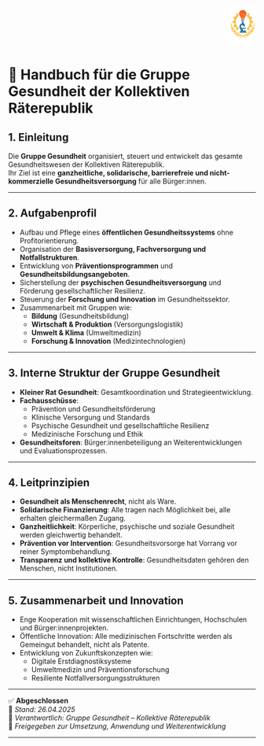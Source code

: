 <p align="right">
  <img src="https://raw.githubusercontent.com/hades-dux/Kollektive-Raeterepublik/main/Meta_und_Systemstruktur/logo_offiziell.png" alt="Logo der Kollektiven Räterepublik" height="80">
</p>

# 🏥 Handbuch für die Gruppe Gesundheit der Kollektiven Räterepublik
<!--
Autor: Fabio Weidner
Version: 1.0
Sektion: Gesundheit
Veröffentlichung: April 2025
-->

## 1. Einleitung

Die **Gruppe Gesundheit** organisiert, steuert und entwickelt das gesamte Gesundheitswesen der Kollektiven Räterepublik.  
Ihr Ziel ist eine **ganzheitliche, solidarische, barrierefreie und nicht-kommerzielle Gesundheitsversorgung** für alle Bürger:innen.

---

## 2. Aufgabenprofil

- Aufbau und Pflege eines **öffentlichen Gesundheitssystems** ohne Profitorientierung.
- Organisation der **Basisversorgung, Fachversorgung und Notfallstrukturen**.
- Entwicklung von **Präventionsprogrammen** und **Gesundheitsbildungsangeboten**.
- Sicherstellung der **psychischen Gesundheitsversorgung** und Förderung gesellschaftlicher Resilienz.
- Steuerung der **Forschung und Innovation** im Gesundheitssektor.
- Zusammenarbeit mit Gruppen wie:
  - **Bildung** (Gesundheitsbildung)
  - **Wirtschaft & Produktion** (Versorgungslogistik)
  - **Umwelt & Klima** (Umweltmedizin)
  - **Forschung & Innovation** (Medizintechnologien)

---

## 3. Interne Struktur der Gruppe Gesundheit

- **Kleiner Rat Gesundheit**: Gesamtkoordination und Strategieentwicklung.
- **Fachausschüsse**:
  - Prävention und Gesundheitsförderung
  - Klinische Versorgung und Standards
  - Psychische Gesundheit und gesellschaftliche Resilienz
  - Medizinische Forschung und Ethik
- **Gesundheitsforen**: Bürger:innenbeteiligung an Weiterentwicklungen und Evaluationsprozessen.

---

## 4. Leitprinzipien

- **Gesundheit als Menschenrecht**, nicht als Ware.
- **Solidarische Finanzierung**: Alle tragen nach Möglichkeit bei, alle erhalten gleichermaßen Zugang.
- **Ganzheitlichkeit**: Körperliche, psychische und soziale Gesundheit werden gleichwertig behandelt.
- **Prävention vor Intervention**: Gesundheitsvorsorge hat Vorrang vor reiner Symptombehandlung.
- **Transparenz und kollektive Kontrolle**: Gesundheitsdaten gehören den Menschen, nicht Institutionen.

---

## 5. Zusammenarbeit und Innovation

- Enge Kooperation mit wissenschaftlichen Einrichtungen, Hochschulen und Bürger:innenprojekten.
- Öffentliche Innovation: Alle medizinischen Fortschritte werden als Gemeingut behandelt, nicht als Patente.
- Entwicklung von Zukunftskonzepten wie:
  - Digitale Erstdiagnostiksysteme
  - Umweltmedizin und Präventionsforschung
  - Resiliente Notfallversorgungsstrukturen

---

✅ **Abgeschlossen**  
📅 *Stand: 26.04.2025*  
🏩 *Verantwortlich: Gruppe Gesundheit – Kollektive Räterepublik*  
🔐 *Freigegeben zur Umsetzung, Anwendung und Weiterentwicklung*

---

